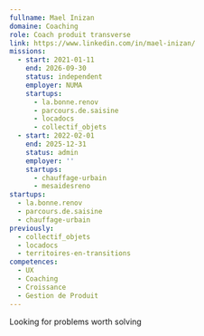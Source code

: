 ```yaml
---
fullname: Mael Inizan
domaine: Coaching
role: Coach produit transverse
link: https://www.linkedin.com/in/mael-inizan/
missions:
  - start: 2021-01-11
    end: 2026-09-30
    status: independent
    employer: NUMA
    startups:
      - la.bonne.renov
      - parcours.de.saisine
      - locadocs
      - collectif_objets
  - start: 2022-02-01
    end: 2025-12-31
    status: admin
    employer: ''
    startups:
      - chauffage-urbain
      - mesaidesreno
startups:
  - la.bonne.renov
  - parcours.de.saisine
  - chauffage-urbain
previously:
  - collectif_objets
  - locadocs
  - territoires-en-transitions
competences:
  - UX
  - Coaching
  - Croissance
  - Gestion de Produit
---
```

Looking for problems worth solving

